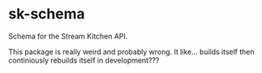 
sk-schema
=========

Schema for the Stream Kitchen API.

This package is really weird and probably wrong. It like... builds itself then continiously rebuilds itself in development???
